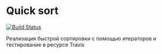 # Quick sort
[![Build Status](https://travis-ci.org/elinagabitova/quicksort.svg?branch=master)](https://travis-ci.org/elinagabitova/quicksort)

Реализация быстрой сортировки с помощью итераторов и тестирование в ресурсе Travis
